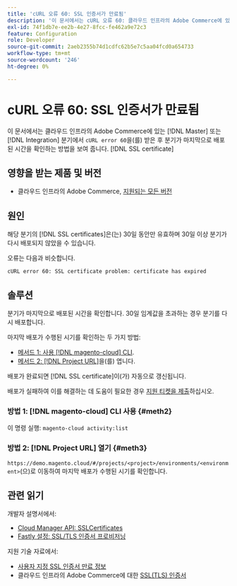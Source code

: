 ```yaml
---
title: 'cURL 오류 60: SSL 인증서가 만료됨'
description: '이 문서에서는 cURL 오류 60: 클라우드 인프라의 Adobe Commerce에 있는 기본 또는 통합 분기에서 SSL 인증서가 만료된 후 분기를 마지막으로 배포한 시기를 확인하는 방법을 보여 줍니다.'
exl-id: 74f1db7e-ee2b-4e27-8fcc-fe462a9e72c3
feature: Configuration
role: Developer
source-git-commit: 2aeb2355b74d1cdfc62b5e7c5aa04fcd0a654733
workflow-type: tm+mt
source-wordcount: '246'
ht-degree: 0%

---
```


# cURL 오류 60: SSL 인증서가 만료됨

이 문서에서는 클라우드 인프라의 Adobe Commerce에 있는 [!DNL Master] 또는 [!DNL Integration] 분기에서 `cURL error 60`을(를) 받은 후 분기가 마지막으로 배포된 시간을 확인하는 방법을 보여 줍니다. [!DNL SSL certificate]

## 영향을 받는 제품 및 버전

* 클라우드 인프라의 Adobe Commerce, [지원되는 모든 버전](https://magento.com/sites/default/files/magento-software-lifecycle-policy.pdf)

## 원인

해당 분기의 [!DNL SSL certificates]은(는) 30일 동안만 유효하며 30일 이상 분기가 다시 배포되지 않았을 수 있습니다.

오류는 다음과 비슷합니다.

```cURL
cURL error 60: SSL certificate problem: certificate has expired
```

## 솔루션

분기가 마지막으로 배포된 시간을 확인합니다. 30일 임계값을 초과하는 경우 분기를 다시 배포합니다.

마지막 배포가 수행된 시기를 확인하는 두 가지 방법:

* [메서드 1: 사용 [!DNL magento-cloud] CLI](#meth2).
* [메서드 2:  [!DNL Project URL]](#meth3)을(를) 엽니다.

배포가 완료되면 [!DNL SSL certificate]이(가) 자동으로 갱신됩니다.

배포가 실패하여 이를 해결하는 데 도움이 필요한 경우 [지원 티켓을 제출](https://experienceleague.adobe.com/docs/commerce-knowledge-base/kb/help-center-guide/magento-help-center-user-guide.html#submit-ticket)하십시오.

### 방법 1: [!DNL magento-cloud] CLI 사용 {#meth2}

이 명령 실행: `magento-cloud activity:list`

### 방법 2: [!DNL Project URL] 열기 {#meth3}

`https://demo.magento.cloud/#/projects/<project>/environments/<environment>`(으)로 이동하여 마지막 배포가 수행된 시기를 확인합니다.

## 관련 읽기

개발자 설명서에서:

* [Cloud Manager API: SSLCertificates](https://developer.adobe.com/experience-cloud/cloud-manager/reference/api/#tag/SSLCertificates)
* [Fastly 설정: SSL/TLS 인증서 프로비저닝](https://experienceleague.adobe.com/en/docs/commerce-cloud-service/user-guide/cdn/setup-fastly/fastly-configuration#provision-ssltls-certificates)

지원 기술 자료에서:

* [사용자 지정 SSL 인증서 만료 정보](https://experienceleague.adobe.com/docs/commerce-knowledge-base/kb/troubleshooting/miscellaneous/custom-ssl-certificate-expiration-information.html)
* 클라우드 인프라의 Adobe Commerce에 대한 [SSL(TLS) 인증서](https://experienceleague.adobe.com/docs/commerce-knowledge-base/kb/how-to/ssl-tls-certificates-for-magento-commerce-cloud-faq.html)
